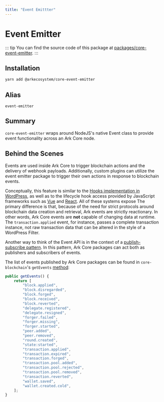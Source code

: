 ```yaml
---
title: "Event Emittter"
---
```


# Event Emitter

::: tip
You can find the source code of this package at [packages/core-event-emitter](https://github.com/ArkEcosystem/core/tree/develop/packages/core-event-emitter).
:::

## Installation

```bash
yarn add @arkecosystem/core-event-emitter
```

## Alias

`event-emitter`

## Summary

`core-event-emitter` wraps around NodeJS's native Event class to provide event functionality across an Ark Core node.

## Behind the Scenes

Events are used inside Ark Core to trigger blockchain actions and the delivery of webhook payloads. Additionally, custom plugins can utilize the event emitter package to trigger their own actions in response to blockchain events.

Conceptually, this feature is similar to the [Hooks implementation in WordPress](https://codex.wordpress.org/Plugin_API), as well as to the lifecycle hook access provided by JavaScript frameworks such as [Vue](https://vuejs.org/v2/guide/instance.html#Instance-Lifecycle-Hooks) and [React](https://reactjs.org/docs/state-and-lifecycle.html). All of these systems expose  The primary difference is that, because of the need for strict protocols around blockchain data creation and retrieval, Ark events are strictly reactionary. In other words, Ark Core events are **not** capable of changing data at runtime. The `transaction.applied` event, for instance, passes a complete transaction instance, not raw transaction data that can be altered in the style of a WordPress Filter.

Another way to think of the Event API is in the context of a [publish-subscribe pattern](https://en.wikipedia.org/wiki/Publish%E2%80%93subscribe_pattern). In this pattern, Ark Core packages can act both as publishers and subscribers of events. 

The list of events published by Ark Core packages can be found in `core-blockchain`'s `getEvents` [method](https://github.com/ArkEcosystem/core/blob/develop/packages/core-blockchain/src/blockchain.ts#L589-L610):

```ts
public getEvents() {
    return [
        "block.applied",
        "block.disregarded",
        "block.forged",
        "block.received",
        "block.reverted",
        "delegate.registered",
        "delegate.resigned",
        "forger.failed",
        "forger.missing",
        "forger.started",
        "peer.added",
        "peer.removed",
        "round.created",
        "state:started",
        "transaction.applied",
        "transaction.expired",
        "transaction.forged",
        "transaction.pool.added",
        "transaction.pool.rejected",
        "transaction.pool.removed",
        "transaction.reverted",
        "wallet.saved",
        "wallet.created.cold",
    ];
}
```
